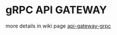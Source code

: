 # gRPC API GATEWAY

more details in wiki page [api-gateway-grpc](https://github.com/FrogDevelopment/micronaut-api-gateway/wiki/api-gateway-grpc)
